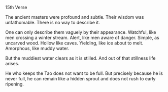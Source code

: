 15th Verse


The ancient masters were profound and subtle.
Their wisdom was unfathomable.
There is no way to describe it.

One can only describe them vaguely by their appearance.
Watchful, like men crossing a winter stream.
Alert, like men aware of danger.
Simple, as uncarved wood.
Hollow like caves.
Yielding, like ice about to melt.
Amorphous, like muddy water.

But the muddiest water clears
as it is stilled.
And out of that stillness
life arises.

He who keeps the Tao does not want to be full.
But precisely because he is never full,
he can remain like a hidden sprout
and does not rush to early ripening.